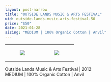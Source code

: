 ```yaml
---
layout: post-narrow
title: "OUTSIDE LANDS MUSIC & ARTS FESTIVAL"
uid: outside-lands-music-arts-festival-50
price: "$50"
date: 2021-01-28
sizing: "MEDIUM | 100% Organic Cotton | Anvil"
---
```




<table style="width:100%;"><tr><td style="vertical-align:top;">
      <figure class="tmblr-full" data-orig-height="2048" data-orig-width="1365" data-orig-src="https://concertshirts.netlify.app/shirts/0298/0298-01.jpg"><img src="https://64.media.tumblr.com/ee55f008bb33dc75e219ba51af096fb3/ac32a0de77e3672e-e5/s540x810/fc957af4f171c0c1528c0e2e2a8efd08b35b7828.jpg" data-orig-height="2048" data-orig-width="1365" data-orig-src="https://concertshirts.netlify.app/shirts/0298/0298-01.jpg"/></figure></td>
    <td style="vertical-align:top;">
      <figure class="tmblr-full" data-orig-height="2048" data-orig-width="1365" data-orig-src="https://concertshirts.netlify.app/shirts/0298/0298-02.jpg"><img src="https://64.media.tumblr.com/3023742f146a0e60c6db3594cad751c2/ac32a0de77e3672e-62/s540x810/541ae96ef69e7b212f6eb01137f7d6d1629fddcf.jpg" data-orig-height="2048" data-orig-width="1365" data-orig-src="https://concertshirts.netlify.app/shirts/0298/0298-02.jpg"/></figure></td>
  </tr></table><p>
  Outside Lands Music &amp; Arts Festival | 2012<br/>MEDIUM | 100% Organic Cotton | Anvil
</p>
